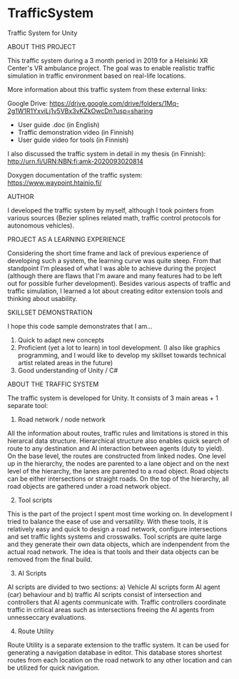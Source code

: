 # TrafficSystem

Traffic System for Unity

 ABOUT THIS PROJECT

This traffic system during a 3 month period in 2019 for a Helsinki XR Center's VR ambulance project. The goal was to enable realistic traffic simulation in traffic environment based on real-life locations.

More information about this traffic system from these external links:

Google Drive: https://drive.google.com/drive/folders/1Mq-2g1W1R1YxviLj1v5VBx3vKZkOwcDn?usp=sharing
* User guide .doc (in English)
* Traffic demonstration video (in Finnish)
* User guide video for tools (in Finnish)

I also discussed the traffic system in detail in my thesis (in Finnish): http://urn.fi/URN:NBN:fi:amk-2020093020814

Doxygen documentation of the traffic system: https://www.waypoint.htainio.fi/

AUTHOR

I developed the traffic system by myself, although I took pointers from various sources (Bezier splines related math, traffic control protocols for autonomous vehicles).

PROJECT AS A LEARNING EXPERIENCE

Considering the short time frame and lack of previous experience of developing such a system, the learning curve was quite steep. From that standpoint I'm pleased of what I was able to achieve during the project (although there are flaws that I'm aware and many features had to be left out for possible furher development). Besides various aspects of traffic and traffic simulation, I learned a lot about creating editor extension tools and thinking about usability.

SKILLSET DEMONSTRATION

I hope this code sample demonstrates that I am...

1) Quick to adapt new concepts
2) Proficient (yet a lot to learn) in tool development. (I also like graphics programming, and I would like to develop my skillset towards technical artist related areas in the future)
3) Good understanding of Unity / C#

ABOUT THE TRAFFIC SYSTEM

The traffic system is developed for Unity. It consists of 3 main areas + 1 separate tool:

1) Road network / node network

All the information about routes, traffic rules and limitations is stored in this hierarcal data structure. Hierarchical structure also enables quick search of route to any destination and AI interaction between agents (duty to yield). On the base level, the routes are constructed from linked nodes. One level up in the hierarchy, the nodes are parented to a lane object and on the next level of the hierarchy, the lanes are parented to a road object. Road objects can be either intersections or straight roads. On the top of the hierarchy, all road objects are gathered under a road network object.

2) Tool scripts

This is the part of the project I spent most time working on. In development I tried to balance the ease of use and versatility. With these tools, it is relatively easy and quick to design a road network, configure intersections and set traffic lights systems and crosswalks. Tool scripts are quite large and they generate their own data objects, which are indenpendent from the actual road network. The idea is that tools and their data objects can be removed from the final build.

3) AI Scripts

AI scripts are divided to two sections: a) Vehicle AI scripts form AI agent (car) behaviour and b) traffic AI scripts consist of intersection and controllers that AI agents communicate with. Traffic controllers coordinate traffic in critical areas such as intersections freeing the AI agents from unnesseccary evaluations.

4) Route Utility

Route Utility is a separate extension to the traffic system. It can be used for generating a navigation database in editor. This database stores shortest routes from each location on the road network to any other location and can be utilized for quick navigation.
